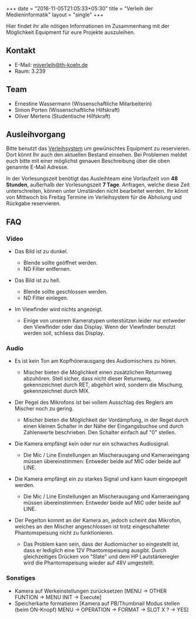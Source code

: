 +++
date = "2016-11-05T21:05:33+05:30"
title = "Verleih der Medieninformatik"
layout = "single"
+++

Hier findet ihr alle nötigen Informationen im Zusammenhang mit der Möglichkeit Equipment für eure Projekte auszuleihen.

## Kontakt

* E-Mail: [miverleih@th-koeln.de](miverleih@th-koeln.de)
* Raum: 3.239

## Team

* Ernestine Wassermann (Wissenschaftliche Mitarbeiterin)
* Simon Porten (Wissenschaftliche Hilfskraft)
* Oliver Mertens (Studentische Hilfskraft)

## Ausleihvorgang
Bitte benutzt das [Verleihsystem](https://verleih.medieninformatik.th-koeln.de) um gewünschtes Equipment zu reservieren. Dort könnt Ihr auch den aktuellen Bestand einsehen. Bei Problemen meldet euch bitte mit einer möglichst genauen Beschreibung über die oben genannte E-Mail Adresse.

In der Vorlesungszeit benötigt das Ausleihteam eine Vorlaufzeit von **48 Stunden**, außerhalb der Vorlesungszeit **7 Tage**. Anfragen, welche diese Zeit unterschreiten, können unter Umständen nicht bearbeitet werden. Ihr könnt von Mittwoch bis Freitag Termine im Verleihsystem für die Abholung und Rückgabe reservieren.

## FAQ
### Video
* Das Bild ist zu dunkel.
  * Blende sollte geöffnet werden.
  * ND Filter entfernen.

* Das Bild ist zu hell.
  * Blende sollte geschlossen werden.
  * ND Filter einlegen.

* Im Viewfinder wird nichts angezeigt.
  * Einige von unserem Kameratypen unterstützen leider nur entweder den Viewfinder oder das Display. Wenn der Viewfinder benutzt werden soll, schliess das Display.

### Audio
* Es ist kein Ton am Kopfhörerausgang des Audiomischers zu hören.
  * Mischer bieten die Möglichkeit einen zusätzlichen Returnweg abzuhören. Stell sicher, dass nicht dieser Returnweg, gekennzeichnet durch RET, abgehört wird, sondern die Mischung, gekennzeichnet durch MIX.

* Der Pegel des Mikrofons ist bei vollem Ausschlag des Reglers am Mischer noch zu gering.
  * Mischer bieten die Möglichkeit der Vordämpfung, in der Regel durch einen kleinen Schalter in der Nähe der Eingangsbuchse und durch Zahlenwerte beschrieben. Den Schalter einfach auf "0" stellen.

* Die Kamera empfängt kein oder nur ein schwaches Audiosignal.
  * Die Mic / Line Einstellungen an Mischerausgang und Kameraeingang müssen übereinstimmen: Entweder beide auf MIC oder beide auf LINE. 

* Die Kamera empfängt ein zu starkes Signal und kann kaum eingepegelt werden.
  * Die Mic / Line Einstellungen an Mischerausgang und Kameraeingang müssen übereinstimmen: Entweder beide auf MIC oder beide auf LINE.

* Der Pegelton kommt an der Kamera an, jedoch scheint das Mikrofon, welches an den Mischer angeschlossen ist trotz eingeschalteter Phantomspeisung nicht zu funktionieren.
  * Das Problem kann sein, dass der Audiomischer so eingestellt ist, dass er lediglich eine 12V Phantomspeisung ausgibt. Durch gleichzeitiges Drücken von "Slate" und dem HP Lautstärkeregler wird die Phantomspeisung wieder auf 48V umgestellt.

### Sonstiges 
* Kamera auf Werkeinstellungen zurücksetzen [MENU -> OTHER FUNTION -> MENU INIT -> Execute]
* Speicherkarte formatieren [Kamera auf PB/Thumbnail Modus stellen (beim ON-Knopf) MENU -> OPERATION -> FORMAT -> SLOT X ? -> YES]
